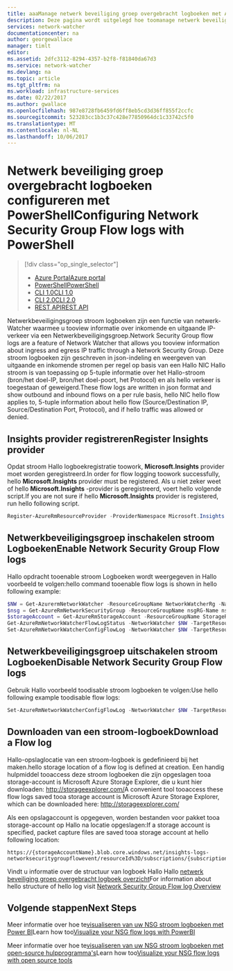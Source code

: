 ```yaml
---
title: aaaManage netwerk beveiliging groep overgebracht logboeken met Azure-netwerk-Watcher - PowerShell | Microsoft Docs
description: Deze pagina wordt uitgelegd hoe toomanage netwerk beveiliging groep overgebracht wordt geregistreerd in Azure-netwerk-Watcher met PowerShell
services: network-watcher
documentationcenter: na
author: georgewallace
manager: timlt
editor: 
ms.assetid: 2dfc3112-8294-4357-b2f8-f81840da67d3
ms.service: network-watcher
ms.devlang: na
ms.topic: article
ms.tgt_pltfrm: na
ms.workload: infrastructure-services
ms.date: 02/22/2017
ms.author: gwallace
ms.openlocfilehash: 987e8728fb6459fd6ff8eb5cd3d36ff855f2ccfc
ms.sourcegitcommit: 523283cc1b3c37c428e77850964dc1c33742c5f0
ms.translationtype: MT
ms.contentlocale: nl-NL
ms.lasthandoff: 10/06/2017
---
```

# <a name="configuring-network-security-group-flow-logs-with-powershell"></a><span data-ttu-id="d2c80-103">Netwerk beveiliging groep overgebracht logboeken configureren met PowerShell</span><span class="sxs-lookup"><span data-stu-id="d2c80-103">Configuring Network Security Group Flow logs with PowerShell</span></span>

> [!div class="op_single_selector"]
> - [<span data-ttu-id="d2c80-104">Azure Portal</span><span class="sxs-lookup"><span data-stu-id="d2c80-104">Azure portal</span></span>](network-watcher-nsg-flow-logging-portal.md)
> - [<span data-ttu-id="d2c80-105">PowerShell</span><span class="sxs-lookup"><span data-stu-id="d2c80-105">PowerShell</span></span>](network-watcher-nsg-flow-logging-powershell.md)
> - [<span data-ttu-id="d2c80-106">CLI 1.0</span><span class="sxs-lookup"><span data-stu-id="d2c80-106">CLI 1.0</span></span>](network-watcher-nsg-flow-logging-cli-nodejs.md)
> - [<span data-ttu-id="d2c80-107">CLI 2.0</span><span class="sxs-lookup"><span data-stu-id="d2c80-107">CLI 2.0</span></span>](network-watcher-nsg-flow-logging-cli.md)
> - [<span data-ttu-id="d2c80-108">REST API</span><span class="sxs-lookup"><span data-stu-id="d2c80-108">REST API</span></span>](network-watcher-nsg-flow-logging-rest.md)

<span data-ttu-id="d2c80-109">Netwerkbeveiligingsgroep stroom logboeken zijn een functie van netwerk-Watcher waarmee u tooview informatie over inkomende en uitgaande IP-verkeer via een Netwerkbeveiligingsgroep.</span><span class="sxs-lookup"><span data-stu-id="d2c80-109">Network Security Group flow logs are a feature of Network Watcher that allows you tooview information about ingress and egress IP traffic through a Network Security Group.</span></span> <span data-ttu-id="d2c80-110">Deze stroom logboeken zijn geschreven in json-indeling en weergeven van uitgaande en inkomende stromen per regel op basis van een Hallo NIC Hallo stroom is van toepassing op 5-tuple informatie over het Hallo-stroom (bron/het doel-IP, bron/het doel-poort, het Protocol) en als hello verkeer is toegestaan of geweigerd.</span><span class="sxs-lookup"><span data-stu-id="d2c80-110">These flow logs are written in json format and show outbound and inbound flows on a per rule basis, hello NIC hello flow applies to, 5-tuple information about hello flow (Source/Destination IP, Source/Destination Port, Protocol), and if hello traffic was allowed or denied.</span></span>

## <a name="register-insights-provider"></a><span data-ttu-id="d2c80-111">Insights provider registreren</span><span class="sxs-lookup"><span data-stu-id="d2c80-111">Register Insights provider</span></span>

<span data-ttu-id="d2c80-112">Opdat stroom Hallo logboekregistratie toowork, **Microsoft.Insights** provider moet worden geregistreerd.</span><span class="sxs-lookup"><span data-stu-id="d2c80-112">In order for flow logging toowork successfully, hello **Microsoft.Insights** provider must be registered.</span></span> <span data-ttu-id="d2c80-113">Als u niet zeker weet of hello **Microsoft.Insights** -provider is geregistreerd, voert hello volgende script.</span><span class="sxs-lookup"><span data-stu-id="d2c80-113">If you are not sure if hello **Microsoft.Insights** provider is registered, run hello following script.</span></span>

```powershell
Register-AzureRmResourceProvider -ProviderNamespace Microsoft.Insights
```

## <a name="enable-network-security-group-flow-logs"></a><span data-ttu-id="d2c80-114">Netwerkbeveiligingsgroep inschakelen stroom Logboeken</span><span class="sxs-lookup"><span data-stu-id="d2c80-114">Enable Network Security Group Flow logs</span></span>

<span data-ttu-id="d2c80-115">Hallo opdracht tooenable stroom Logboeken wordt weergegeven in Hallo voorbeeld te volgen:</span><span class="sxs-lookup"><span data-stu-id="d2c80-115">hello command tooenable flow logs is shown in hello following example:</span></span>

```powershell
$NW = Get-AzurermNetworkWatcher -ResourceGroupName NetworkWatcherRg -Name NetworkWatcher_westcentralus
$nsg = Get-AzureRmNetworkSecurityGroup -ResourceGroupName nsgRG-Name nsgName
$storageAccount = Get-AzureRmStorageAccount -ResourceGroupName StorageRG -Name contosostorage123
Get-AzureRmNetworkWatcherFlowLogStatus -NetworkWatcher $NW -TargetResourceId $nsg.Id
Set-AzureRmNetworkWatcherConfigFlowLog -NetworkWatcher $NW -TargetResourceId $nsg.Id -StorageAccountId $storageAccount.Id -EnableFlowLog $true
```

## <a name="disable-network-security-group-flow-logs"></a><span data-ttu-id="d2c80-116">Netwerkbeveiligingsgroep uitschakelen stroom Logboeken</span><span class="sxs-lookup"><span data-stu-id="d2c80-116">Disable Network Security Group Flow logs</span></span>

<span data-ttu-id="d2c80-117">Gebruik Hallo voorbeeld toodisable stroom logboeken te volgen:</span><span class="sxs-lookup"><span data-stu-id="d2c80-117">Use hello following example toodisable flow logs:</span></span>

```powershell
Set-AzureRmNetworkWatcherConfigFlowLog -NetworkWatcher $NW -TargetResourceId $nsg.Id -StorageAccountId $storageAccount.Id -EnableFlowLog $false
```

## <a name="download-a-flow-log"></a><span data-ttu-id="d2c80-118">Downloaden van een stroom-logboek</span><span class="sxs-lookup"><span data-stu-id="d2c80-118">Download a Flow log</span></span>

<span data-ttu-id="d2c80-119">Hallo-opslaglocatie van een stroom-logboek is gedefinieerd bij het maken.</span><span class="sxs-lookup"><span data-stu-id="d2c80-119">hello storage location of a flow log is defined at creation.</span></span> <span data-ttu-id="d2c80-120">Een handig hulpmiddel tooaccess deze stroom logboeken die zijn opgeslagen tooa storage-account is Microsoft Azure Storage Explorer, die u kunt hier downloaden: http://storageexplorer.com/</span><span class="sxs-lookup"><span data-stu-id="d2c80-120">A convenient tool tooaccess these flow logs saved tooa storage account is Microsoft Azure Storage Explorer, which can be downloaded here:  http://storageexplorer.com/</span></span>

<span data-ttu-id="d2c80-121">Als een opslagaccount is opgegeven, worden bestanden voor pakket tooa storage-account op Hallo na locatie opgeslagen:</span><span class="sxs-lookup"><span data-stu-id="d2c80-121">If a storage account is specified, packet capture files are saved tooa storage account at hello following location:</span></span>

```
https://{storageAccountName}.blob.core.windows.net/insights-logs-networksecuritygroupflowevent/resourceId%3D/subscriptions/{subscriptionId}/resourcegroups/{resourceGroupName}/providers/microsoft.network/networksecuritygroups/{nsgName}/{year}/{month}/{day}/PT1H.json
```

<span data-ttu-id="d2c80-122">Vindt u informatie over de structuur van logboek Hallo Hallo [netwerk beveiliging groep overgebracht logboek overzicht](network-watcher-nsg-flow-logging-overview.md)</span><span class="sxs-lookup"><span data-stu-id="d2c80-122">For information about hello structure of hello log visit [Network Security Group Flow log Overview](network-watcher-nsg-flow-logging-overview.md)</span></span>

## <a name="next-steps"></a><span data-ttu-id="d2c80-123">Volgende stappen</span><span class="sxs-lookup"><span data-stu-id="d2c80-123">Next Steps</span></span>

<span data-ttu-id="d2c80-124">Meer informatie over hoe te[visualiseren van uw NSG stroom logboeken met Power BI](network-watcher-visualize-nsg-flow-logs-power-bi.md)</span><span class="sxs-lookup"><span data-stu-id="d2c80-124">Learn how too[Visualize your NSG flow logs with PowerBI](network-watcher-visualize-nsg-flow-logs-power-bi.md)</span></span>

<span data-ttu-id="d2c80-125">Meer informatie over hoe te[visualiseren van uw NSG stroom logboeken met open-source hulpprogramma's](network-watcher-visualize-nsg-flow-logs-open-source-tools.md)</span><span class="sxs-lookup"><span data-stu-id="d2c80-125">Learn how too[Visualize your NSG flow logs with open source tools](network-watcher-visualize-nsg-flow-logs-open-source-tools.md)</span></span>
